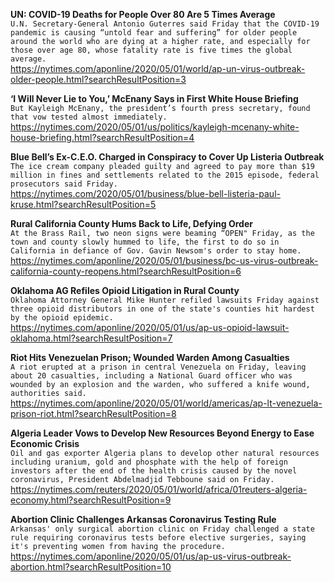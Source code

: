 **UN: COVID-19 Deaths for People Over 80 Are 5 Times Average**\
`U.N. Secretary-General Antonio Guterres said Friday that the COVID-19 pandemic is causing “untold fear and suffering” for older people around the world who are dying at a higher rate, and especially for those over age 80, whose fatality rate is five times the global average.`\
https://nytimes.com/aponline/2020/05/01/world/ap-un-virus-outbreak-older-people.html?searchResultPosition=3

**‘I Will Never Lie to You,’ McEnany Says in First White House Briefing**\
`But Kayleigh McEnany, the president’s fourth press secretary, found that vow tested almost immediately.`\
https://nytimes.com/2020/05/01/us/politics/kayleigh-mcenany-white-house-briefing.html?searchResultPosition=4

**Blue Bell’s Ex-C.E.O. Charged in Conspiracy to Cover Up Listeria Outbreak**\
`The ice cream company pleaded guilty and agreed to pay more than $19 million in fines and settlements related to the 2015 episode, federal prosecutors said Friday.`\
https://nytimes.com/2020/05/01/business/blue-bell-listeria-paul-kruse.html?searchResultPosition=5

**Rural California County Hums Back to Life, Defying Order**\
`At the Brass Rail, two neon signs were beaming “OPEN" Friday, as the town and county slowly hummed to life, the first to do so in California in defiance of Gov. Gavin Newsom's order to stay home. `\
https://nytimes.com/aponline/2020/05/01/business/bc-us-virus-outbreak-california-county-reopens.html?searchResultPosition=6

**Oklahoma AG Refiles Opioid Litigation in Rural County**\
`Oklahoma Attorney General Mike Hunter refiled lawsuits Friday against three opioid distributors in one of the state's counties hit hardest by the opioid epidemic.`\
https://nytimes.com/aponline/2020/05/01/us/ap-us-opioid-lawsuit-oklahoma.html?searchResultPosition=7

**Riot Hits Venezuelan Prison; Wounded Warden Among Casualties**\
`A riot erupted at a prison in central Venezuela on Friday, leaving about 20 casualties, including a National Guard officer who was wounded by an explosion and the warden, who suffered a knife wound, authorities said.`\
https://nytimes.com/aponline/2020/05/01/world/americas/ap-lt-venezuela-prison-riot.html?searchResultPosition=8

**Algeria Leader Vows to Develop New Resources Beyond Energy to Ease Economic Crisis**\
`Oil and gas exporter Algeria plans to develop other natural resources including uranium, gold and phosphate with the help of foreign investors after the end of the health crisis caused by the novel coronavirus, President Abdelmadjid Tebboune said on Friday.`\
https://nytimes.com/reuters/2020/05/01/world/africa/01reuters-algeria-economy.html?searchResultPosition=9

**Abortion Clinic Challenges Arkansas Coronavirus Testing Rule**\
`Arkansas' only surgical abortion clinic on Friday challenged a state rule requiring coronavirus tests before elective surgeries, saying it's preventing women from having the procedure.`\
https://nytimes.com/aponline/2020/05/01/us/ap-us-virus-outbreak-abortion.html?searchResultPosition=10

